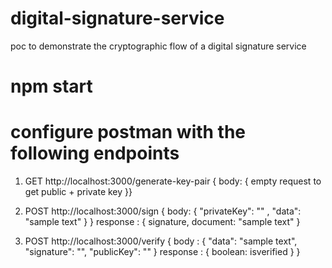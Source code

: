 # digital-signature-service
poc to demonstrate the cryptographic flow of a digital signature service


# npm start

# configure postman with the following endpoints 

1. GET http://localhost:3000/generate-key-pair  {
        body: { empty request to get public + private key }}

2. POST http://localhost:3000/sign {
        body: {
          "privateKey": "" ,
          "data": "sample text"
          }
        }
        response : {
          signature,
          document: "sample text"
        }

3. POST http://localhost:3000/verify { 
      body : {
          "data": "sample text",
          "signature": "",
          "publicKey": ""
      }
      response : {
          boolean: isverified
      }
    }

